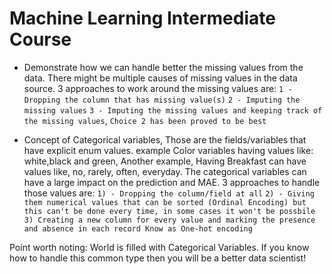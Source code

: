 # Machine Learning Intermediate Course

- Demonstrate how we can handle better the missing values from the data. There might be multiple causes of missing values in the data source. 3 approaches to work around the missing values are: 
`1 - Dropping the column that has missing value(s)`
`2 - Imputing the missing values`
`3 - Imputing the missing values and keeping track of the missing values`,
`Choice 2 has been proved to be best`

- Concept of Categorical variables, Those are the fields/variables that have explicit enum values. example Color variables having values like: white,black and green, Another example, Having Breakfast can have values like, no, rarely, often, everyday. The categorical variables can have a large impact on the prediction and MAE. 3 approaches to handle those values are:
`1) - Dropping the column/field at all`
`2) - Giving them numerical values that can be sorted (Ordinal Encoding) but this can't be done every time, in some cases it won't be possbile`
`3) Creating a new column for every value and marking the presence and absence in each record Know as One-hot encoding`

Point worth noting: World is filled with Categorical Variables. If you know how to handle this common type then you will be a better data scientist!